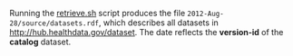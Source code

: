 Running the [retrieve.sh]() script produces the file `2012-Aug-28/source/datasets.rdf`, which describes all datasets in http://hub.healthdata.gov/dataset. The date reflects the **version-id** of the **catalog** dataset.
